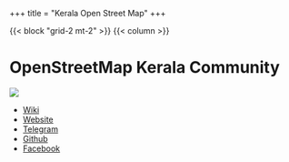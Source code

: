 +++
title = "Kerala Open Street Map"
+++

{{< block "grid-2 mt-2" >}}
{{< column >}}

# OpenStreetMap Kerala Community 
![](/static/osmkerala_logo.png)
* [Wiki](https://wiki.openstreetmap.org/wiki/Kerala)
* [Website](https://kerala.openstreetmap.in/)   
* [Telegram](https://t.me/osmkerala)
* [Github](https://github.com/osmkerala) 
* [Facebook](https://facebook.com/osmkerala/)
